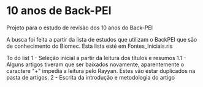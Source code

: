 # 10 anos de Back-PEI
 Projeto para o estudo de revisão dos 10 anos do Back-PEI

A busca foi feita a partir da lista de estudos que utilizam o BackPEI que são de conhecimento do Biomec. Esta lista esté em Fontes_Iniciais.ris

To do list
1 - Seleção inicial a partir da leitura dos títulos e resumos
    1.1 - Alguns artigos tiveram que ser baixados novamente, aparentemente o caractere "+" impedia a leitura pelo Rayyan. Estes vão estar duplicados na pasta de artigos.
2 - Escrita da introdução e metodologia do artigo